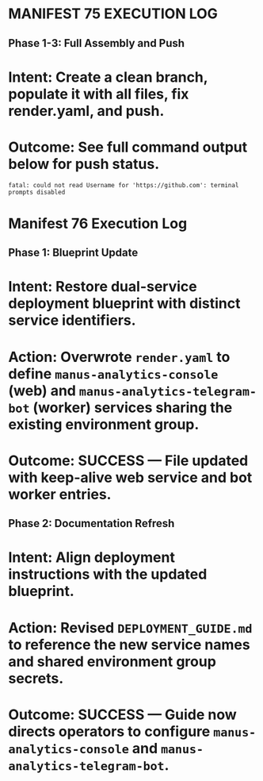 # MANIFEST 75 EXECUTION LOG

## Phase 1-3: Full Assembly and Push
# Intent: Create a clean branch, populate it with all files, fix render.yaml, and push.
# Outcome: See full command output below for push status.
```
fatal: could not read Username for 'https://github.com': terminal prompts disabled
```

# Manifest 76 Execution Log

## Phase 1: Blueprint Update
# Intent: Restore dual-service deployment blueprint with distinct service identifiers.
# Action: Overwrote `render.yaml` to define `manus-analytics-console` (web) and `manus-analytics-telegram-bot` (worker) services sharing the existing environment group.
# Outcome: SUCCESS — File updated with keep-alive web service and bot worker entries.

## Phase 2: Documentation Refresh
# Intent: Align deployment instructions with the updated blueprint.
# Action: Revised `DEPLOYMENT_GUIDE.md` to reference the new service names and shared environment group secrets.
# Outcome: SUCCESS — Guide now directs operators to configure `manus-analytics-console` and `manus-analytics-telegram-bot`.
